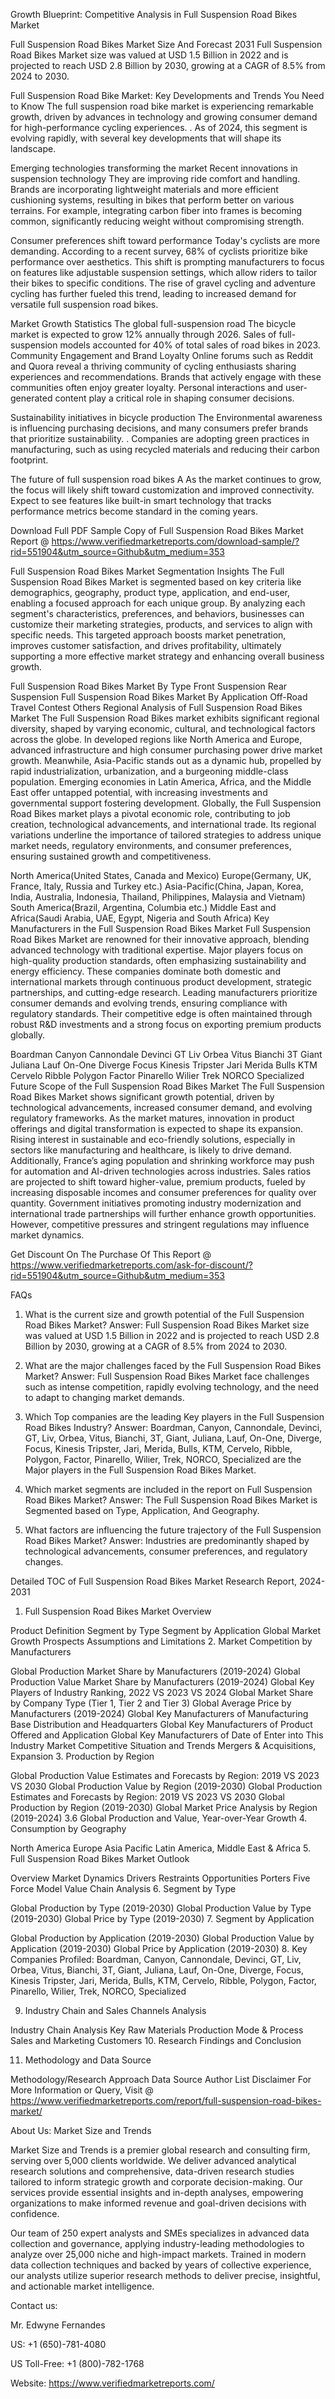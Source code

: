 Growth Blueprint: Competitive Analysis in Full Suspension Road Bikes Market


Full Suspension Road Bikes Market Size And Forecast 2031
Full Suspension Road Bikes Market size was valued at USD 1.5 Billion in 2022 and is projected to reach USD 2.8 Billion by 2030, growing at a CAGR of 8.5% from 2024 to 2030.

Full Suspension Road Bike Market: Key Developments and Trends You Need to Know
The full suspension road bike market is experiencing remarkable growth, driven by advances in technology and growing consumer demand for high-performance cycling experiences. . As of 2024, this segment is evolving rapidly, with several key developments that will shape its landscape.

Emerging technologies transforming the market
Recent innovations in suspension technology They are improving ride comfort and handling. Brands are incorporating lightweight materials and more efficient cushioning systems, resulting in bikes that perform better on various terrains. For example, integrating carbon fiber into frames is becoming common, significantly reducing weight without compromising strength.

Consumer preferences shift toward performance
Today's cyclists are more demanding. According to a recent survey, 68% of cyclists prioritize bike performance over aesthetics. This shift is prompting manufacturers to focus on features like adjustable suspension settings, which allow riders to tailor their bikes to specific conditions. The rise of gravel cycling and adventure cycling has further fueled this trend, leading to increased demand for versatile full suspension road bikes.

Market Growth Statistics
The global full-suspension road The bicycle market is expected to grow 12% annually through 2026.
Sales of full-suspension models accounted for 40% of total sales of road bikes in 2023.
Community Engagement and Brand Loyalty
Online forums such as Reddit and Quora reveal a thriving community of cycling enthusiasts sharing experiences and recommendations. Brands that actively engage with these communities often enjoy greater loyalty. Personal interactions and user-generated content play a critical role in shaping consumer decisions.

Sustainability initiatives in bicycle production
The Environmental awareness is influencing purchasing decisions, and many consumers prefer brands that prioritize sustainability. . Companies are adopting green practices in manufacturing, such as using recycled materials and reducing their carbon footprint.

The future of full suspension road bikes
A As the market continues to grow, the focus will likely shift toward customization and improved connectivity. Expect to see features like built-in smart technology that tracks performance metrics become standard in the coming years.

Download Full PDF Sample Copy of Full Suspension Road Bikes Market Report @ https://www.verifiedmarketreports.com/download-sample/?rid=551904&utm_source=Github&utm_medium=353

Full Suspension Road Bikes Market Segmentation Insights
The Full Suspension Road Bikes Market is segmented based on key criteria like demographics, geography, product type, application, and end-user, enabling a focused approach for each unique group. By analyzing each segment's characteristics, preferences, and behaviors, businesses can customize their marketing strategies, products, and services to align with specific needs. This targeted approach boosts market penetration, improves customer satisfaction, and drives profitability, ultimately supporting a more effective market strategy and enhancing overall business growth.

Full Suspension Road Bikes Market By Type
Front Suspension
Rear Suspension
Full Suspension Road Bikes Market By Application
Off-Road
Travel
Contest
Others
Regional Analysis of Full Suspension Road Bikes Market
The Full Suspension Road Bikes market exhibits significant regional diversity, shaped by varying economic, cultural, and technological factors across the globe. In developed regions like North America and Europe, advanced infrastructure and high consumer purchasing power drive market growth. Meanwhile, Asia-Pacific stands out as a dynamic hub, propelled by rapid industrialization, urbanization, and a burgeoning middle-class population. Emerging economies in Latin America, Africa, and the Middle East offer untapped potential, with increasing investments and governmental support fostering development. Globally, the Full Suspension Road Bikes market plays a pivotal economic role, contributing to job creation, technological advancements, and international trade. Its regional variations underline the importance of tailored strategies to address unique market needs, regulatory environments, and consumer preferences, ensuring sustained growth and competitiveness.

North America(United States, Canada and Mexico)
Europe(Germany, UK, France, Italy, Russia and Turkey etc.)
Asia-Pacific(China, Japan, Korea, India, Australia, Indonesia, Thailand, Philippines, Malaysia and Vietnam)
South America(Brazil, Argentina, Columbia etc.)
Middle East and Africa(Saudi Arabia, UAE, Egypt, Nigeria and South Africa)
Key Manufacturers in the Full Suspension Road Bikes Market
Full Suspension Road Bikes Market are renowned for their innovative approach, blending advanced technology with traditional expertise. Major players focus on high-quality production standards, often emphasizing sustainability and energy efficiency. These companies dominate both domestic and international markets through continuous product development, strategic partnerships, and cutting-edge research. Leading manufacturers prioritize consumer demands and evolving trends, ensuring compliance with regulatory standards. Their competitive edge is often maintained through robust R&D investments and a strong focus on exporting premium products globally.

Boardman
Canyon
Cannondale
Devinci
GT
Liv
Orbea
Vitus
Bianchi
3T
Giant
Juliana
Lauf
On-One
Diverge
Focus
Kinesis Tripster
Jari
Merida
Bulls
KTM
Cervelo
Ribble
Polygon
Factor
Pinarello
Wilier
Trek
NORCO
Specialized
Future Scope of the Full Suspension Road Bikes Market
The Full Suspension Road Bikes Market shows significant growth potential, driven by technological advancements, increased consumer demand, and evolving regulatory frameworks. As the market matures, innovation in product offerings and digital transformation is expected to shape its expansion. Rising interest in sustainable and eco-friendly solutions, especially in sectors like manufacturing and healthcare, is likely to drive demand. Additionally, France’s aging population and shrinking workforce may push for automation and AI-driven technologies across industries. Sales ratios are projected to shift toward higher-value, premium products, fueled by increasing disposable incomes and consumer preferences for quality over quantity. Government initiatives promoting industry modernization and international trade partnerships will further enhance growth opportunities. However, competitive pressures and stringent regulations may influence market dynamics.

Get Discount On The Purchase Of This Report @ https://www.verifiedmarketreports.com/ask-for-discount/?rid=551904&utm_source=Github&utm_medium=353

FAQs
1. What is the current size and growth potential of the Full Suspension Road Bikes Market?
Answer: Full Suspension Road Bikes Market size was valued at USD 1.5 Billion in 2022 and is projected to reach USD 2.8 Billion by 2030, growing at a CAGR of 8.5% from 2024 to 2030.

2. What are the major challenges faced by the Full Suspension Road Bikes Market?
Answer: Full Suspension Road Bikes Market face challenges such as intense competition, rapidly evolving technology, and the need to adapt to changing market demands.

3. Which Top companies are the leading Key players in the Full Suspension Road Bikes Industry?
Answer: Boardman, Canyon, Cannondale, Devinci, GT, Liv, Orbea, Vitus, Bianchi, 3T, Giant, Juliana, Lauf, On-One, Diverge, Focus, Kinesis Tripster, Jari, Merida, Bulls, KTM, Cervelo, Ribble, Polygon, Factor, Pinarello, Wilier, Trek, NORCO, Specialized are the Major players in the Full Suspension Road Bikes Market.

4. Which market segments are included in the report on Full Suspension Road Bikes Market?
Answer: The Full Suspension Road Bikes Market is Segmented based on Type, Application, And Geography.

5. What factors are influencing the future trajectory of the Full Suspension Road Bikes Market?
Answer: Industries are predominantly shaped by technological advancements, consumer preferences, and regulatory changes.

Detailed TOC of Full Suspension Road Bikes Market Research Report, 2024-2031
1. Full Suspension Road Bikes Market Overview

Product Definition
Segment by Type
Segment by Application
Global Market Growth Prospects
Assumptions and Limitations
2. Market Competition by Manufacturers

Global Production Market Share by Manufacturers (2019-2024)
Global Production Value Market Share by Manufacturers (2019-2024)
Global Key Players of Industry Ranking, 2022 VS 2023 VS 2024
Global Market Share by Company Type (Tier 1, Tier 2 and Tier 3)
Global Average Price by Manufacturers (2019-2024)
Global Key Manufacturers of Manufacturing Base Distribution and Headquarters
Global Key Manufacturers of Product Offered and Application
Global Key Manufacturers of Date of Enter into This Industry
Market Competitive Situation and Trends
Mergers & Acquisitions, Expansion
3. Production by Region

Global Production Value Estimates and Forecasts by Region: 2019 VS 2023 VS 2030
Global Production Value by Region (2019-2030)
Global Production Estimates and Forecasts by Region: 2019 VS 2023 VS 2030
Global Production by Region (2019-2030)
Global Market Price Analysis by Region (2019-2024) 3.6 Global Production and Value, Year-over-Year Growth
4. Consumption by Geography

North America
Europe
Asia Pacific
Latin America, Middle East & Africa
5. Full Suspension Road Bikes Market Outlook

Overview
Market Dynamics
Drivers
Restraints
Opportunities
Porters Five Force Model
Value Chain Analysis 
6. Segment by Type

Global Production by Type (2019-2030)
Global Production Value by Type (2019-2030)
Global Price by Type (2019-2030)
7. Segment by Application

Global Production by Application (2019-2030)
Global Production Value by Application (2019-2030)
Global Price by Application (2019-2030)
8. Key Companies Profiled: Boardman, Canyon, Cannondale, Devinci, GT, Liv, Orbea, Vitus, Bianchi, 3T, Giant, Juliana, Lauf, On-One, Diverge, Focus, Kinesis Tripster, Jari, Merida, Bulls, KTM, Cervelo, Ribble, Polygon, Factor, Pinarello, Wilier, Trek, NORCO, Specialized

9. Industry Chain and Sales Channels Analysis

Industry Chain Analysis
Key Raw Materials
Production Mode & Process
Sales and Marketing
Customers
10. Research Findings and Conclusion

11. Methodology and Data Source

Methodology/Research Approach
Data Source
Author List
Disclaimer
For More Information or Query, Visit @ https://www.verifiedmarketreports.com/report/full-suspension-road-bikes-market/

About Us: Market Size and Trends

Market Size and Trends is a premier global research and consulting firm, serving over 5,000 clients worldwide. We deliver advanced analytical research solutions and comprehensive, data-driven research studies tailored to inform strategic growth and corporate decision-making. Our services provide essential insights and in-depth analyses, empowering organizations to make informed revenue and goal-driven decisions with confidence.

Our team of 250 expert analysts and SMEs specializes in advanced data collection and governance, applying industry-leading methodologies to analyze over 25,000 niche and high-impact markets. Trained in modern data collection techniques and backed by years of collective experience, our analysts utilize superior research methods to deliver precise, insightful, and actionable market intelligence.

Contact us:

Mr. Edwyne Fernandes

US: +1 (650)-781-4080

US Toll-Free: +1 (800)-782-1768

Website: https://www.verifiedmarketreports.com/
